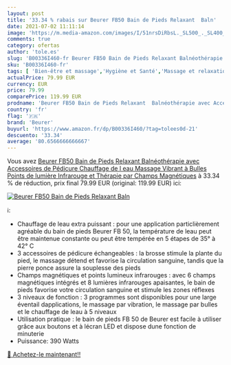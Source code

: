 ```yaml
---
layout: post
title: '33.34 % rabais sur Beurer FB50 Bain de Pieds Relaxant  Baln'
date: 2021-07-02 11:11:14
image: 'https://m.media-amazon.com/images/I/51nrsDiRbsL._SL500_._SL400_.jpg'
comments: true
category: ofertas
author: 'tole.es'
slug: 'B00336I460-fr Beurer FB50 Bain de Pieds Relaxant Balnéothérapie avec...'
sku: 'B00336I460-fr'
tags: [ 'Bien-être et massage','Hygiène et Santé','Massage et relaxation','Masseurs électriques','Masseurs électriques pour les pieds','beurer', ]
actualPrice: 79.99 EUR
currency: EUR
price: 79.99
comparePrice: 119.99 EUR
prodname: 'Beurer FB50 Bain de Pieds Relaxant  Balnéothérapie avec Accessoires de Pédicure  Chauffage de l eau  Massage Vibrant à Bulles  Points de lumière Infrarouge et Thérapie par Champs Magnétiques'
country: 'fr'
flag: '🇫🇷'
brand: 'Beurer'
buyurl: 'https://www.amazon.fr/dp/B00336I460/?tag=tolees0d-21'
descuento: '33.34'
average: '80.6566666666667'
---
```


Vous avez [Beurer FB50 Bain de Pieds Relaxant  Balnéothérapie avec Accessoires de Pédicure  Chauffage de l eau  Massage Vibrant à Bulles  Points de lumière Infrarouge et Thérapie par Champs Magnétiques](https://www.amazon.fr/dp/B00336I460/?tag=tolees0d-21)  à  33.34 % de réduction, prix final  79.99 EUR (original: 119.99 EUR) ici:

[![Beurer FB50 Bain de Pieds Relaxant  Baln](https://m.media-amazon.com/images/I/51nrsDiRbsL._SL500_._SL400_.jpg)](https://www.amazon.fr/dp/B00336I460/?tag=tolees0d-21)

ℹ️:

- Chauffage de leau extra puissant : pour une application particlièrement agréable du bain de pieds Beurer FB 50, la température de leau peut être maintenue constante ou peut être tempérée en 5 étapes de 35° à 42° C
- 3 accessoires de pédicure échangeables : la brosse stimule la plante du pied, le massage détend et favorise la circulation sanguine, tandis que la pierre ponce assure la souplesse des pieds
- Champs magnétiques et points lumineux infrarouges : avec 6 champs magnétiques intégrés et 8 lumières infrarouges apaisantes, le bain de pieds favorise votre circulation sanguine et stimule les zones réflexes
- 3 niveaux de fonction : 3 programmes sont disponibles pour une large éventail dapplications, le massage par vibration, le massage par bulles et le chauffage de leau à 5 niveaux
- Utilisation pratique : le bain de pieds FB 50 de Beurer est facile à utiliser grâce aux boutons et à lécran LED et dispose dune fonction de minuterie
- Puissance: 390 Watts

[🛒 Achetez-le maintenant!!](https://www.amazon.fr/dp/B00336I460/?tag=tolees0d-21)
